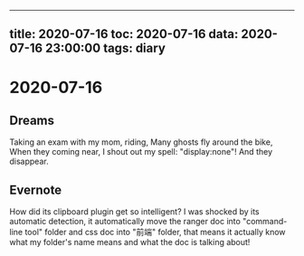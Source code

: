 
---
title: 2020-07-16
toc: 2020-07-16
data: 2020-07-16 23:00:00
tags: diary
---


# 2020-07-16

## Dreams

Taking an exam with my mom, riding, Many ghosts fly around the bike, When they coming near, I shout out my spell: "display:none"! And they disappear.

## Evernote

How did its clipboard plugin get so intelligent? I was shocked by its automatic detection, it automatically move the ranger doc
into "command-line tool" folder and css doc into "前端" folder, that means it actually know what my folder's name means and what the doc is talking about! 






